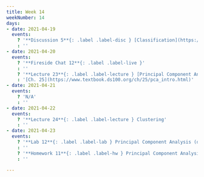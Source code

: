 ```yaml
---
title: Week 14
weekNumber: 14
days:
- date: 2021-04-19
  events:
    ? '**Discussion 5**{: .label .label-disc } [Classification](https://drive.google.com/file/d/1LkuqhGQOUYGxBlLT3yHzIA9M9oy2ptzM/view?usp=sharing)'
    : ''
- date: 2021-04-20
  events:
    ? '**Fireside Chat 12**{: .label .label-live }'
    : ''
    ? '**Lecture 23**{: .label .label-lecture } [Principal Component Analysis](lecture/lec23)'
    : '[Ch. 25](https://www.textbook.ds100.org/ch/25/pca_intro.html)'
- date: 2021-04-21
  events:
    ? 'N/A'
    : ''
- date: 2021-04-22
  events:
    ? '**Lecture 24**{: .label .label-lecture } Clustering'
    : ''
- date: 2021-04-23
  events:
    ? '**Lab 12**{: .label .label-lab } Principal Component Analysis (due Apr 29)'
    : ''
    ? '**Homework 11**{: .label .label-hw } Principal Component Analysis (due Apr 29)'
    : ''

---
```

